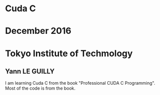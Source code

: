 # Cuda C
# December 2016
# Tokyo Institute of Techmology
## Yann LE GUILLY

I am learning Cuda C from the book "Professional CUDA C Programming".  
Most of the code is from the book. 
